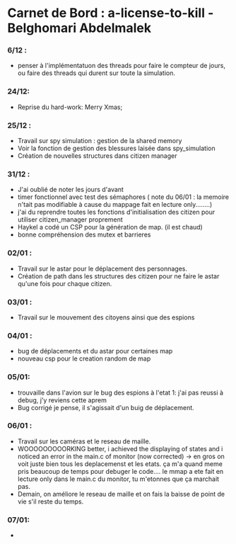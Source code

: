 # Carnet de Bord : a-license-to-kill - Belghomari Abdelmalek

### 6/12 : 

-   penser à l'implémentatuon des threads pour faire le compteur de jours, ou faire des threads qui durent sur toute la simulation. 

### 24/12: 

-   Reprise du hard-work: Merry Xmas; 

### 25/12 :
- Travail sur spy simulation : gestion de la shared memory
- Voir la fonction de gestion des blessures laisée dans spy_simulation
- Création de nouvelles structures dans citizen manager

### 31/12 :
- J'ai oublié de noter les jours d'avant
- timer fonctionnel avec test des sémaphores ( note du 06/01 : la memoire n'tait pas modifiable à cause du mappage fait en lecture only........)
- j'ai du reprendre toutes les fonctions d'initialisation des citizen pour utiliser citizen_manager proprement
- Haykel a codé un CSP pour la génération de map. (il est chaud)
- bonne compréhension des mutex et barrieres

### 02/01 : 
- Travail sur le astar pour le déplacement des personnages.
- Création de path dans les structures des citizen pour ne faire le astar qu'une fois pour chaque citizen. 

### 03/01 : 
- Travail sur le mouvement des citoyens ainsi que des espions

### 04/01 :
- bug de déplacements et du astar pour certaines map
- nouveau csp pour le creation random de map

### 05/01:
- trouvaille dans l'avion sur le bug des espions à l'etat 1: j'ai pas reussi à debug, j'y reviens cette aprem
- Bug corrigé je pense, il s'agissait d'un buig de déplacement. 

### 06/01 :

- Travail sur les caméras et le reseau de maille.  
- WOOOOOOOOORKING better, i achieved the displaying of states and i noticed an error in the main.c of monitor (now corrected) -> en gros on voit juste bien tous les deplacemenst et les etats. ça m'a quand meme pris beaucoup de temps pour debuger le code.... le mmap a ete fait en lecture only dans le main.c du monitor, tu m'etonnes que ça marchait pas.
- Demain, on améliore le reseau de maille et on fais la baisse de point de vie s'il reste du temps.

### 07/01:
- 